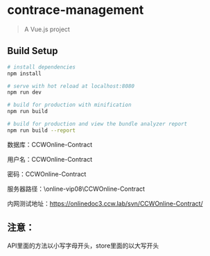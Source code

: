 # contrace-management

> A Vue.js project

## Build Setup

``` bash
# install dependencies
npm install

# serve with hot reload at localhost:8080
npm run dev

# build for production with minification
npm run build

# build for production and view the bundle analyzer report
npm run build --report
```


数据库：CCWOnline-Contract

用户名：CCWOnline-Contract

密码：CCWOnline-Contract

服务器路径：\\online-vip08\CCWOnline-Contract

内网测试地址：https://onlinedoc3.ccw.lab/svn/CCWOnline-Contract/


## 注意：

API里面的方法以小写字母开头，store里面的以大写开头